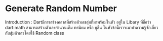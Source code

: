 # Generate Random Number
Introduction : Dartมีการสร้างคลาสที่สร้างตัวเลขสุ่มที่มาพร้อมในตัว อยู่ใน Libary ที่ชื่อว่า dart:math สามารถสร้างตัวเลขจำนวนเต็ม ทศนิยม หรือ บูลีน 
ในหัวข้อนี้เราจะมาทำความรู้จักเกี่ยวกับสุ่มตัวเลขโดยใช้ Random class
